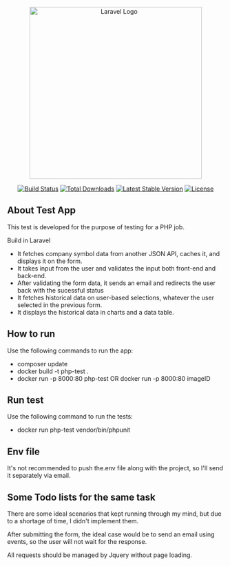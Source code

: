 <p align="center"><a href="https://laravel.com" target="_blank"><img src="https://raw.githubusercontent.com/laravel/art/master/logo-lockup/5%20SVG/2%20CMYK/1%20Full%20Color/laravel-logolockup-cmyk-red.svg" width="400" alt="Laravel Logo"></a></p>

<p align="center">
<a href="https://github.com/laravel/framework/actions"><img src="https://github.com/laravel/framework/workflows/tests/badge.svg" alt="Build Status"></a>
<a href="https://packagist.org/packages/laravel/framework"><img src="https://img.shields.io/packagist/dt/laravel/framework" alt="Total Downloads"></a>
<a href="https://packagist.org/packages/laravel/framework"><img src="https://img.shields.io/packagist/v/laravel/framework" alt="Latest Stable Version"></a>
<a href="https://packagist.org/packages/laravel/framework"><img src="https://img.shields.io/packagist/l/laravel/framework" alt="License"></a>
</p>

## About Test App

This test is developed for the purpose of testing for a PHP job.

Build in Laravel

- It fetches company symbol data from another JSON API, caches it, and displays it on the form.
- It takes input from the user and validates the input both front-end and back-end.
- After validating the form data, it sends an email and redirects the user back with the sucessful status
- It fetches historical data on user-based selections, whatever the user selected in the previous form.
- It displays the historical data in charts and a data table.

## How to run

Use the following commands to run the app:

- composer update
- docker build -t php-test .
- docker run -p 8000:80 php-test OR docker run -p 8000:80 imageID

## Run test

Use the following command to run the tests:

- docker run php-test vendor/bin/phpunit

## Env file

It's not recommended to push the.env file along with the project, so I'll send it separately via email.

## Some Todo lists for the same task

There are some ideal scenarios that kept running through my mind, but due to a shortage of time, I didn't implement them.

After submitting the form, the ideal case would be to send an email using events, so the user will not wait for the response.

All requests should be managed by Jquery without page loading.
